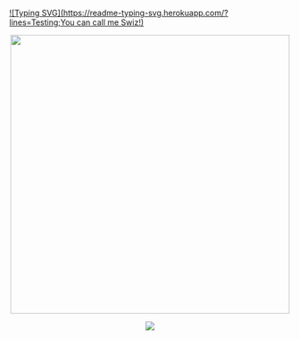 [![Typing SVG](https://readme-typing-svg.herokuapp.com/?lines=Testing;You can call me Swiz!)](https://git.io/typing-svg)

<p align="center">
  <img width="500" src="https://user-images.githubusercontent.com/44516087/162596436-0fc696dc-3774-4460-8ff2-fb3c13d3c95f.gif"/>
</p>

<p align="center">
  <img src="https://github.com/MarikIshtar007/MarikIshtar007/blob/master/images/matrix.gif"/>
</p>

<!--

-->
